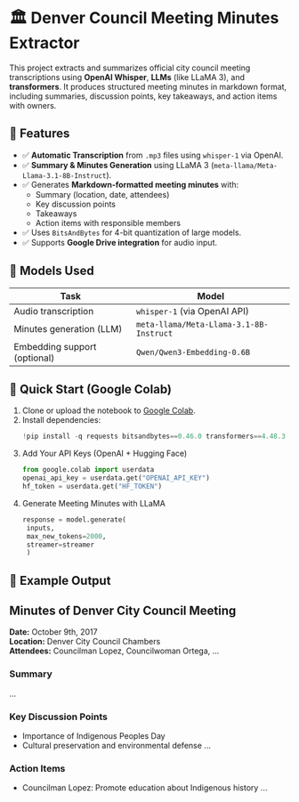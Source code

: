 # 🏛️ Denver Council Meeting Minutes Extractor

This project extracts and summarizes official city council meeting transcriptions using **OpenAI Whisper**, **LLMs** (like LLaMA 3), and **transformers**. It produces structured meeting minutes in markdown format, including summaries, discussion points, key takeaways, and action items with owners.

## 📌 Features

- ✅ **Automatic Transcription** from `.mp3` files using `whisper-1` via OpenAI.
- ✅ **Summary & Minutes Generation** using LLaMA 3 (`meta-llama/Meta-Llama-3.1-8B-Instruct`).
- ✅ Generates **Markdown-formatted meeting minutes** with:
  - Summary (location, date, attendees)
  - Key discussion points
  - Takeaways
  - Action items with responsible members
- ✅ Uses `BitsAndBytes` for 4-bit quantization of large models.
- ✅ Supports **Google Drive integration** for audio input.

## 🧠 Models Used

| Task                         | Model                                               |
|-----------------------------|-----------------------------------------------------|
| Audio transcription         | `whisper-1` (via OpenAI API)                        |
| Minutes generation (LLM)    | `meta-llama/Meta-Llama-3.1-8B-Instruct`             |
| Embedding support (optional)| `Qwen/Qwen3-Embedding-0.6B`                         |

## 🚀 Quick Start (Google Colab)

1. Clone or upload the notebook to [Google Colab](https://colab.research.google.com).
2. Install dependencies:
   ```python
   !pip install -q requests bitsandbytes==0.46.0 transformers==4.48.3 accelerate==1.3.0 openai
3. Add Your API Keys (OpenAI + Hugging Face)
   ```python
   from google.colab import userdata
   openai_api_key = userdata.get("OPENAI_API_KEY")
   hf_token = userdata.get("HF_TOKEN")
4. Generate Meeting Minutes with LLaMA
   ```python
   response = model.generate(
    inputs,
    max_new_tokens=2000,
    streamer=streamer
    )
## 📖 Example Output

## Minutes of Denver City Council Meeting

**Date:** October 9th, 2017  
**Location:** Denver City Council Chambers  
**Attendees:** Councilman Lopez, Councilwoman Ortega, ...

### Summary
...

### Key Discussion Points
- Importance of Indigenous Peoples Day
- Cultural preservation and environmental defense
...

### Action Items
- Councilman Lopez: Promote education about Indigenous history
...

